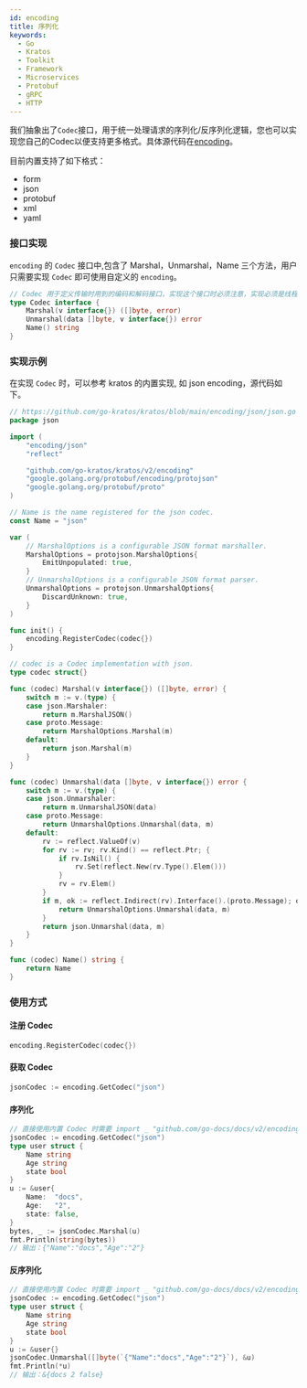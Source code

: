 ```yaml
---
id: encoding
title: 序列化
keywords:
  - Go
  - Kratos
  - Toolkit
  - Framework
  - Microservices
  - Protobuf
  - gRPC
  - HTTP
---
```

我们抽象出了`Codec`接口，用于统一处理请求的序列化/反序列化逻辑，您也可以实现您自己的Codec以便支持更多格式。具体源代码在[encoding](https://github.com/go-kratos/kratos/tree/main/encoding)。

目前内置支持了如下格式：
* form
* json
* protobuf
* xml
* yaml

### 接口实现

`encoding` 的 `Codec` 接口中,包含了 Marshal，Unmarshal，Name 三个方法，用户只需要实现 `Codec` 即可使用自定义的 `encoding`。

```go
// Codec 用于定义传输时用到的编码和解码接口，实现这个接口时必须注意，实现必须是线程安全的，可以并发协程调用。
type Codec interface {
	Marshal(v interface{}) ([]byte, error)
	Unmarshal(data []byte, v interface{}) error
	Name() string
}
```

### 实现示例

在实现 `Codec` 时，可以参考 kratos 的内置实现, 如 json encoding，源代码如下。

```go
// https://github.com/go-kratos/kratos/blob/main/encoding/json/json.go
package json

import (
	"encoding/json"
	"reflect"

	"github.com/go-kratos/kratos/v2/encoding"
	"google.golang.org/protobuf/encoding/protojson"
	"google.golang.org/protobuf/proto"
)

// Name is the name registered for the json codec.
const Name = "json"

var (
	// MarshalOptions is a configurable JSON format marshaller.
	MarshalOptions = protojson.MarshalOptions{
		EmitUnpopulated: true,
	}
	// UnmarshalOptions is a configurable JSON format parser.
	UnmarshalOptions = protojson.UnmarshalOptions{
		DiscardUnknown: true,
	}
)

func init() {
	encoding.RegisterCodec(codec{})
}

// codec is a Codec implementation with json.
type codec struct{}

func (codec) Marshal(v interface{}) ([]byte, error) {
	switch m := v.(type) {
	case json.Marshaler:
		return m.MarshalJSON()
	case proto.Message:
		return MarshalOptions.Marshal(m)
	default:
		return json.Marshal(m)
	}
}

func (codec) Unmarshal(data []byte, v interface{}) error {
	switch m := v.(type) {
	case json.Unmarshaler:
		return m.UnmarshalJSON(data)
	case proto.Message:
		return UnmarshalOptions.Unmarshal(data, m)
	default:
		rv := reflect.ValueOf(v)
		for rv := rv; rv.Kind() == reflect.Ptr; {
			if rv.IsNil() {
				rv.Set(reflect.New(rv.Type().Elem()))
			}
			rv = rv.Elem()
		}
		if m, ok := reflect.Indirect(rv).Interface().(proto.Message); ok {
			return UnmarshalOptions.Unmarshal(data, m)
		}
		return json.Unmarshal(data, m)
	}
}

func (codec) Name() string {
	return Name
}
````

### 使用方式

#### 注册 Codec

```go
encoding.RegisterCodec(codec{})
```

#### 获取 Codec

```go
jsonCodec := encoding.GetCodec("json")
```

#### 序列化

```go
// 直接使用内置 Codec 时需要 import _ "github.com/go-docs/docs/v2/encoding/json"
jsonCodec := encoding.GetCodec("json")
type user struct {
	Name string
	Age string
	state bool
}
u := &user{
	Name:  "docs",
	Age:   "2",
	state: false,
}
bytes, _ := jsonCodec.Marshal(u)
fmt.Println(string(bytes))
// 输出：{"Name":"docs","Age":"2"}
```

#### 反序列化

```go
// 直接使用内置 Codec 时需要 import _ "github.com/go-docs/docs/v2/encoding/json"
jsonCodec := encoding.GetCodec("json")
type user struct {
	Name string
	Age string
	state bool
}
u := &user{}
jsonCodec.Unmarshal([]byte(`{"Name":"docs","Age":"2"}`), &u)
fmt.Println(*u)
// 输出：&{docs 2 false}
```
